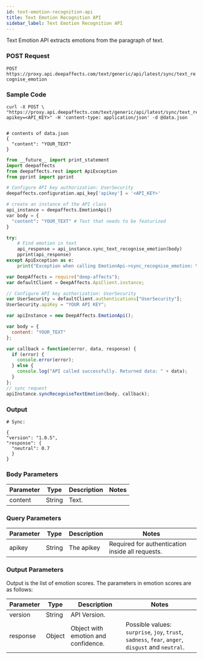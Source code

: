 ```yaml
---
id: text-emotion-recognition-api
title: Text Emotion Recognition API
sidebar_label: Text Emotion Recognition API
---
```


Text Emotion API extracts emotions from the paragraph of text.

### POST Request

`POST https://proxy.api.deepaffects.com/text/generic/api/latest/sync/text_recognise_emotion`

### Sample Code

<!--DOCUSAURUS_CODE_TABS-->

<!--Shell-->

```shell
curl -X POST \
"https://proxy.api.deepaffects.com/text/generic/api/latest/sync/text_recognise_emotion?apikey=<API_KEY>" -H 'content-type: application/json' -d @data.json


# contents of data.json
{
  "content": "YOUR_TEXT"
}
```
<!--Python-->

```python
from __future__ import print_statement
import deepaffects
from deepaffects.rest import ApiException
from pprint import pprint

# Configure API key authorization: UserSecurity
deepaffects.configuration.api_key['apikey'] = '<API_KEY>'

# create an instance of the API class
api_instance = deepaffects.EmotionApi()
var body = {
  "content": "YOUR_TEXT" # Text that needs to be featurized
}

try:
    # Find emotion in text
    api_response = api_instance.sync_text_recognise_emotion(body)
    pprint(api_response)
except ApiException as e:
    print("Exception when calling EmotionApi->sync_recognise_emotion: %s\n" % e)
```

<!--Javascript-->

```javascript
var DeepAffects = require("deep-affects");
var defaultClient = DeepAffects.ApiClient.instance;

// Configure API key authorization: UserSecurity
var UserSecurity = defaultClient.authentications["UserSecurity"];
UserSecurity.apiKey = "YOUR API KEY";

var apiInstance = new DeepAffects.EmotionApi();

var body = {
  content: "YOUR_TEXT"
};

var callback = function(error, data, response) {
  if (error) {
    console.error(error);
  } else {
    console.log("API called successfully. Returned data: " + data);
  }
};
// sync request
apiInstance.syncRecogniseTextEmotion(body, callback);
```

<!--END_DOCUSAURUS_CODE_TABS-->


### Output

```shell
# Sync:

{
"version": "1.0.5",
"response": {
  "neutral": 0.7
  }
}
```


### Body Parameters

| Parameter | Type   | Description | Notes |
| --------- | ------ | ----------- | ----- |
| content   | String | Text.       |       |

### Query Parameters

| Parameter | Type   | Description | Notes                                            |
| --------- | ------ | ----------- | ------------------------------------------------ |
| apikey    | String | The apikey  | Required for authentication inside all requests. |

### Output Parameters

Output is the list of emotion scores. The parameters in emotion scores are as follows:

| Parameter | Type   | Description                         | Notes |
| --------- | ------ | ----------------------------------- | ----- |
| version   | String | API Version.                        |       |
| response  | Object | Object with emotion and confidence. | Possible values: `surprise`, `joy`, `trust`, `sadness`, `fear`, `anger`, `disgust` and `neutral`. |
